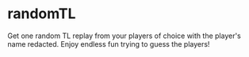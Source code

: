 # randomTL

Get one random TL replay from your players of choice with the player's name redacted. Enjoy endless fun trying to guess the players!
